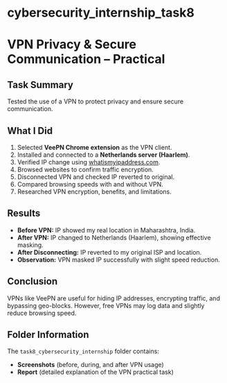 # cybersecurity_internship_task8
# VPN Privacy & Secure Communication – Practical

## Task Summary
Tested the use of a VPN to protect privacy and ensure secure communication.

## What I Did
1. Selected **VeePN Chrome extension** as the VPN client.
2. Installed and connected to a **Netherlands server (Haarlem)**.
3. Verified IP change using [whatismyipaddress.com](https://whatismyipaddress.com).
4. Browsed websites to confirm traffic encryption.
5. Disconnected VPN and checked IP reverted to original.
6. Compared browsing speeds with and without VPN.
7. Researched VPN encryption, benefits, and limitations.

## Results
- **Before VPN:** IP showed my real location in Maharashtra, India.
- **After VPN:** IP changed to Netherlands (Haarlem), showing effective masking.
- **After Disconnecting:** IP reverted to my original ISP and location.
- **Observation:** VPN masked IP successfully with slight speed reduction.

## Conclusion
VPNs like VeePN are useful for hiding IP addresses, encrypting traffic, and bypassing geo-blocks. However, free VPNs may log data and slightly reduce browsing speed.

## Folder Information
The `task8_cybersecurity_internship` folder contains:
- **Screenshots** (before, during, and after VPN usage)
- **Report** (detailed explanation of the VPN practical task)

